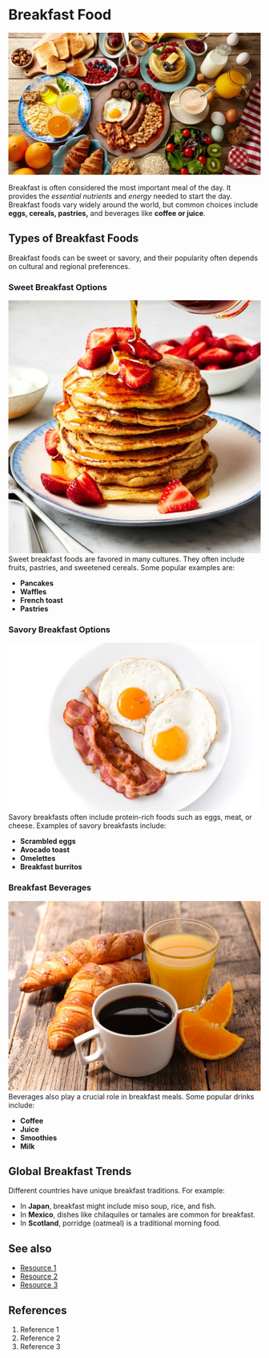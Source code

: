 # Breakfast Food
![](./images/breakfast.jpg)

Breakfast is often considered the most important meal of the day. It provides the *essential nutrients* and *energy* needed to start the day. Breakfast foods vary widely around the world, but common choices include **eggs, cereals, pastries,** and beverages like **coffee or juice**.

## Types of Breakfast Foods
Breakfast foods can be sweet or savory, and their popularity often depends on cultural and regional preferences.

### Sweet Breakfast Options
![](./images/pancakes.jpg)
Sweet breakfast foods are favored in many cultures. They often include fruits, pastries, and sweetened cereals. Some popular examples are:

- **Pancakes**
- **Waffles**
- **French toast**
- **Pastries**

### Savory Breakfast Options
![](./images/savory.jpg)
Savory breakfasts often include protein-rich foods such as eggs, meat, or cheese. Examples of savory breakfasts include:

- **Scrambled eggs**
- **Avocado toast**
- **Omelettes**
- **Breakfast burritos**

### Breakfast Beverages
![](./images/coffee.jpg)
Beverages also play a crucial role in breakfast meals. Some popular drinks include:

- **Coffee**
- **Juice**
- **Smoothies**
- **Milk**

## Global Breakfast Trends
Different countries have unique breakfast traditions. For example:

- In **Japan**, breakfast might include miso soup, rice, and fish.
- In **Mexico**, dishes like chilaquiles or tamales are common for breakfast.
- In **Scotland**, porridge (oatmeal) is a traditional morning food.

## See also
- [Resource 1](url)
- [Resource 2](url)
- [Resource 3](url)

## References
1. Reference 1
2. Reference 2
3. Reference 3
